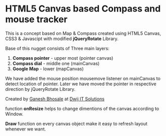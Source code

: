 # HTML5 Canvas based Compass and mouse tracker

This is a concept based on Map &amp; Compass created using HTML5 Canvas, CSS3 &amp; Javascipt with modified **jQueryRotate** Library.

Base of this nugget consists of Three main layers:

1.  **Compass pointer** - upper most (pointer canvas)
2.  **Compass dial** - middle one (mainCanvas)
3.  **Google Map** - lower (mapCanvas)

We have added the mouse position mousemove listener on mainCanvas to detect location of pointer.
Later we have moved the pointer in respective direction by jQueryRotate Library.

Created by [Ganesh Bhosale](http://ganeshbhosale.com) at [Dwij IT Solutions](http://dwijitsolutions.com)

function **onResize** helps to change dimentions of the canvas according to Window.

**Draw** function on every canvas object make it easy to refresh layout whenever we want.
